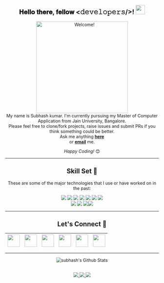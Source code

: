 <div align="center">
<h2> 𝐇𝐞𝐥𝐥𝐨 𝐭𝐡𝐞𝐫𝐞, 𝐟𝐞𝐥𝐥𝐨𝐰 <𝚍𝚎𝚟𝚎𝚕𝚘𝚙𝚎𝚛𝚜/>! <img  src="https://i.imgur.com/5U07X0v.gif" width="30px"> </h2>
</div>

<div align="center" width="50">

<img src="https://imgur.com/G4NaeJP.gif" alt="Welcome!" width="300"/>

</div>

<div align="center">
My name is Subhash kumar. I'm currently  pursuing my Master of Computer Application from Jain University, Bangalore. <br>
Please feel free to clone/fork projects, raise issues and submit PRs if you think something could be better. <br>
Ask me anything <a href="https://subhashchoudhary.ml/#contact"><b>here</b></a><br>
or <a href="mailto:skbn0099@gmail.com"><b>email</b></a> me.

<i>Happy Coding!</i> 😊


<hr>

## Skill Set :muscle:

These are some of the major technologies that I use or have worked on in the past: <br>

<p align="center">
<img src="https://img.shields.io/badge/html5%20-%23E34F26.svg?&style=for-the-badge&logo=html5&logoColor=white"/> <img src="https://img.shields.io/badge/css3%20-%231572B6.svg?&style=for-the-badge&logo=css3&logoColor=white"/> <img src="https://img.shields.io/badge/javascript%20-%23323330.svg?&style=for-the-badge&logo=javascript&logoColor=%23F7DF1E"/> <img src="https://img.shields.io/badge/python%20-%2314354C.svg?&style=for-the-badge&logo=python&logoColor=white"/> <img src="https://img.shields.io/badge/Django%20-%23008000.svg?&style=for-the-badge&logo=django&logoColor=%23FFFFFF"/> <img src="https://img.shields.io/badge/Java%20-%235382a1.svg?&style=for-the-badge&logo=java&logoColor=%23FFFFFF"/> <img src="https://img.shields.io/badge/php%20-%23B0B3D6.svg?&style=for-the-badge&logo=php&logoColor=%23FFFFFF"/> <br> <img src="https://img.shields.io/badge/MySql%20-%2300758F.svg?&style=for-the-badge&logo=mysql&logoColor=%23FFFFFF"/> <img src="https://img.shields.io/badge/git%20-%23F05033.svg?&style=for-the-badge&logo=git&logoColor=white"/> <img src="https://img.shields.io/badge/github%20-%23121011.svg?&style=for-the-badge&logo=github&logoColor=white"/><img src="https://img.shields.io/badge/Postman%20-%23f89820.svg?&style=for-the-badge&logo=postman&logoColor=%23FFFFFF"/>
</p>

<hr>

## Let's Connect :handshake:

| <a href="https://www.linkedin.com/in/subhash-kumar-bijaraniya-361368152/"><img src="https://cdn2.iconfinder.com/data/icons/social-media-2285/512/1_Linkedin_unofficial_colored_svg-128.png" width="40"></a> | <a href="https://twitter.com/mr_sk_subhash"><img src="https://cdn2.iconfinder.com/data/icons/social-media-2285/512/1_Twitter3_colored_svg-128.png" width="40"></a> | <a href="https://www.facebook.com/mrsksubhash"><img src="https://cdn1.iconfinder.com/data/icons/social-media-2285/512/Colored_Facebook3_svg-128.png" width="40"></a> | <a href="mailto:skbn0099@gmail.com"><img src="https://image.flaticon.com/icons/svg/281/281769.svg" width="40"></a> | <a href="https://www.instagram.com/sk_subhash/"><img src="https://cdn2.iconfinder.com/data/icons/social-media-2285/512/1_Instagram_colored_svg_1-128.png" width="40"></a> | <a href="https://subhashchoudhary.ml/"><img src="https://img.icons8.com/fluent/48/000000/domain.png" width="40"></a> |
|:---:|:----:|:---:|:---:|:---:|:---:|




</div>

<hr>

<div align="center">
<img align="center" src="https://github-readme-stats.vercel.app/api?username=sksubhash&include_all_commits=true&count_private=true&show_icons=true&line_height=20&title_color=7A7ADB&icon_color=2234AE&text_color=D3D3D3&bg_color=0,000000,130F40" alt="subhash's Github Stats">
</div>

<br>
<div align="center">
<p align=center>
    <a href="https://github.com/sksubhash">
        <img src="https://img.shields.io/github/followers/sksubhash?style=flat-square&color=black&logo=github">
    </a>
  <a href="https://github.com/Terabyte17?tab=repositories">
    <img src="https://badges.pufler.dev/repos/sksubhash?style=flat-square&color=black&logo=github">
  </a>
   <a href="https://github.com/sksubhash">
     <img src="https://badges.pufler.dev/visits/sksubhash/sksubhash?style=flat-square&color=black&logo=github">
   </a>
</p>
</div>
